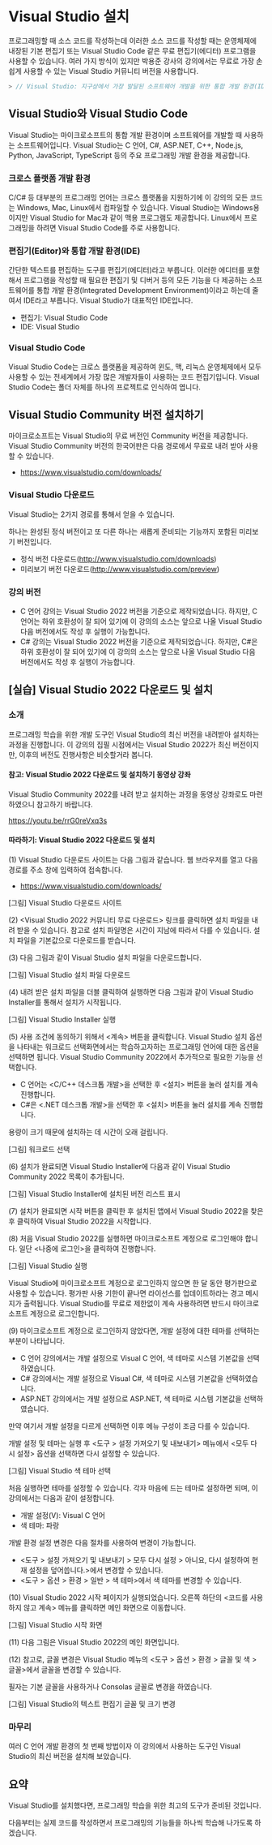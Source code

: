 # Visual Studio 설치 

프로그래밍할 때 소스 코드를 작성하는데 이러한 소스 코드를 작성할 때는 운영체제에 내장된 기본 편집기 또는 Visual Studio Code 같은 무료 편집기(에디터) 프로그램을 사용할 수 있습니다. 
여러 가지 방식이 있지만 박용준 강사의 강의에서는 무료로 가장 손쉽게 사용할 수 있는 Visual Studio 커뮤니티 버전을 사용합니다. 

```C#
> // Visual Studio: 지구상에서 가장 발달된 소프트웨어 개발을 위한 통합 개발 환경(IDE)
```

## Visual Studio와 Visual Studio Code

Visual Studio는 마이크로소프트의 통합 개발 환경이며 소프트웨어를 개발할 때 사용하는 소프트웨어입니다. 
Visual Studio는 C 언어, C#, ASP.NET, C++, Node.js, Python, JavaScript, TypeScript 등의 주요 프로그래밍 개발 환경을 제공합니다. 

### 크로스 플랫폼 개발 환경

C/C# 등 대부분의 프로그래밍 언어는 크로스 플랫폼을 지원하기에 이 강의의 모든 코드는 Windows, Mac, Linux에서 컴파일할 수 있습니다. Visual Studio는 Windows용이지만 Visual Studio for Mac과 같이 맥용 프로그램도 제공합니다. Linux에서 프로그래밍을 하려면 Visual Studio Code를 주로 사용합니다.

###	편집기(Editor)와 통합 개발 환경(IDE)

간단한 텍스트를 편집하는 도구를 편집기(에디터)라고 부릅니다. 
이러한 에디터를 포함해서 프로그램을 작성할 때 필요한 편집기 및 디버거 등의 모든 기능을 다 제공하는 소프트웨어를 통합 개발 환경(Integrated Development Environment)이라고 하는데 줄여서 IDE라고 부릅니다. 
Visual Studio가 대표적인 IDE입니다.

- 편집기: Visual Studio Code
- IDE: Visual Studio

###	Visual Studio Code
Visual Studio Code는 크로스 플랫폼을 제공하여 윈도, 맥, 리눅스 운영체제에서 모두 사용할 수 있는 전세계에서 가장 많은 개발자들이 사용하는 코드 편집기입니다. Visual Studio Code는 폴더 자체를 하나의 프로젝트로 인식하여 엽니다.



## Visual Studio Community 버전 설치하기

마이크로소프트는 Visual Studio의 무료 버전인 Community 버전을 제공합니다. 
Visual Studio Community 버전의 한국어판은 다음 경로에서 무료로 내려 받아 사용할 수 있습니다. 

- https://www.visualstudio.com/downloads/

###	Visual Studio 다운로드

Visual Studio는 2가지 경로를 통해서 얻을 수 있습니다.

하나는 완성된 정식 버전이고 또 다른 하나는 새롭게 준비되는 기능까지 포함된 미리보기 버전입니다. 

- 정식 버전 다운로드(http://www.visualstudio.com/downloads)
- 미리보기 버전  다운로드(http://www.visualstudio.com/preview)

### 강의 버전

- C 언어 강의는 Visual Studio 2022 버전을 기준으로 제작되었습니다. 하지만, C 언어는 하위 호환성이 잘 되어 있기에 이 강의의 소스는 앞으로 나올 Visual Studio 다음 버전에서도 작성 후 실행이 가능합니다.
- C# 강의는 Visual Studio 2022 버전을 기준으로 제작되었습니다. 하지만, C#은 하위 호환성이 잘 되어 있기에 이 강의의 소스는 앞으로 나올 Visual Studio 다음 버전에서도 작성 후 실행이 가능합니다.


##	[실습] Visual Studio 2022 다운로드 및 설치   

###	소개  

프로그래밍 학습을 위한 개발 도구인 Visual Studio의 최신 버전을 내려받아 설치하는 과정을 진행합니다. 
이 강의의 집필 시점에서는 Visual Studio 2022가 최신 버전이지만, 이후의 버전도 진행사항은 비슷할거라 봅니다. 


#### 참고: Visual Studio 2022 다운로드 및 설치하기 동영상 강좌   

Visual Studio Community 2022를 내려 받고 설치하는 과정을 동영상 강좌로도 마련하였으니 참고하기 바랍니다. 

https://youtu.be/rrG0reVxq3s


#### 따라하기: Visual Studio 2022 다운로드 및 설치   

(1) Visual Studio 다운로드 사이트는 다음 그림과 같습니다. 웹 브라우저를 열고 다음 경로를 주소 창에 입력하여 접속합니다. 

- https://www.visualstudio.com/downloads/ 
 

[그림] Visual Studio 다운로드 사이트 


(2) <Visual Studio 2022 커뮤니티 무료 다운로드> 링크를 클릭하면 설치 파일을 내려 받을 수 있습니다. 
참고로 설치 파일명은 시간이 지남에 따라서 다를 수 있습니다. 
설치 파일을 기본값으로 다운로드를 받습니다. 


(3) 다음 그림과 같이 Visual Studio 설치 파일을 다운로드합니다. 


[그림] Visual Studio 설치 파일 다운로드 


(4) 내려 받은 설치 파일을 더블 클릭하여 실행하면 다음 그림과 같이 Visual Studio Installer를 통해서 설치가 시작됩니다.
 
[그림] Visual Studio Installer 실행


(5) 사용 조건에 동의하기 위해서 <계속> 버튼을 클릭합니다. 
Visual Studio 설치 옵션을 나타내는 워크로드 선택화면에서는 학습하고자하는 프로그래밍 언어에 대한 옵션을 선택하면 됩니다. 
Visual Studio Community 2022에서 추가적으로 필요한 기능을 선택합니다. 

- C 언어는 <C/C++ 데스크톱 개발>을 선택한 후 <설치> 버튼을 눌러 설치를 계속 진행합니다. 
- C#은 <.NET 데스크톱 개발>을 선택한 후 <설치> 버튼을 눌러 설치를 계속 진행합니다. 

용량이 크기 때문에 설치하는 데 시간이 오래 걸립니다.
 
[그림] 워크로드 선택 



(6) 설치가 완료되면 Visual Studio Installer에 다음과 같이 Visual Studio Community 2022 목록이 추가됩니다. 


[그림] Visual Studio Installer에 설치된 버전 리스트 표시 



(7) 설치가 완료되면 시작 버튼을 클릭한 후 설치된 앱에서 Visual Studio 2022을 찾은 후 클릭하여 Visual Studio 2022을 시작합니다. 



(8) 처음 Visual Studio 2022를 실행하면 마이크로소프트 계정으로 로그인해야 합니다. 일단 <나중에 로그인>을 클릭하여 진행합니다.
 
[그림] Visual Studio 실행


Visual Studio에 마이크로소프트 계정으로 로그인하지 않으면 한 달 동안 평가판으로 사용할 수 있습니다. 평가판 사용 기한이 끝나면 라이선스를 업데이트하라는 경고 메시지가 출력됩니다. Visual Studio를 무료로 제한없이 계속 사용하려면 반드시 마이크로소프트 계정으로 로그인합니다.

(9) 마이크로소프트 계정으로 로그인하지 않았다면, 개발 설정에 대한 테마를 선택하는 부분이 나타납니다. 

- C 언어 강의에서는 개발 설정으로 Visual C 언어, 색 테마로 시스템 기본값을 선택하였습니다. 
- C# 강의에서는 개발 설정으로 Visual C#, 색 테마로 시스템 기본값을 선택하였습니다. 
- ASP.NET 강의에서는 개발 설정으로 ASP.NET, 색 테마로 시스템 기본값을 선택하였습니다. 

만약 여기서 개발 설정을 다르게 선택하면 이후 메뉴 구성이 조금 다를 수 있습니다. 

개발 설정 및 테마는 실행 후 <도구 > 설정 가져오기 및 내보내기> 메뉴에서 <모두 다시 설정> 옵션을 선택하면 다시 설정할 수 있습니다. 


[그림] Visual Studio 색 테마 선택


처음 실행하면 테마를 설정할 수 있습니다. 각자 마음에 드는 테마로 설정하면 되며, 이 강의에서는 다음과 같이 설정합니다.
- 개발 설정(V): Visual C 언어
- 색 테마: 파랑

개발 환경 설정 변경은 다음 절차를 사용하여 변경이 가능합니다. 
- <도구 > 설정 가져오기 및 내보내기 > 모두 다시 설정 > 아니요, 다시 설정하여 현재 설정을 덮어씁니다.>에서 변경할 수 있습니다. 
- <도구 > 옵션 > 환경 > 일반 > 색 테마>에서 색 테마를 변경할 수 있습니다. 


(10) Visual Studio 2022 시작 페이지가 실행되었습니다. 오른쪽 하단의 <코드를 사용하지 않고 계속> 메뉴를 클릭하면 메인 화면으로 이동합니다. 


[그림] Visual Studio 시작 화면


(11) 다음 그림은 Visual Studio 2022의 메인 화면입니다. 
 

(12) 참고로, 글꼴 변경은 Visual Studio 메뉴의 <도구 > 옵션 > 환경 > 글꼴 및 색 > 글꼴>에서 글꼴을 변경할 수 있습니다. 

필자는 기본 글꼴을 사용하거나 Consolas 글꼴로 변경을 하였습니다. 

 
[그림] Visual Studio의 텍스트 편집기 글꼴 및 크기 변경 


###	마무리  

여러 C 언어 개발 환경의 첫 번째 방법이자 이 강의에서 사용하는 도구인 Visual Studio의 최신 버전을 설치해 보았습니다. 


## 요약  

Visual Studio를 설치했다면, 프로그래밍 학습을 위한 최고의 도구가 준비된 것입니다. 

다음부터는 실제 코드를 작성하면서 프로그래밍의 기능들을 하나씩 학습해 나가도록 하겠습니다. 

